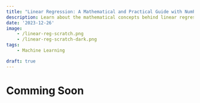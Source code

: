 ```yaml
---
title: "Linear Regression: A Mathematical and Practical Guide with NumPy"
description: Learn about the mathematical concepts behind linear regression and how to implement them using NumPy in Python.
date: '2023-12-26'
image: 
    - /linear-reg-scratch.png
    - /linear-reg-scratch-dark.png
tags: 
    - Machine Learning

draft: true
---
```



# Comming Soon